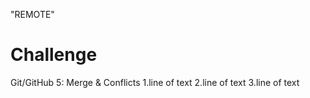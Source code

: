 "REMOTE"
# Challenge
Git/GitHub 5: Merge &amp; Conflicts
1.line of text
2.line of text
3.line of text
